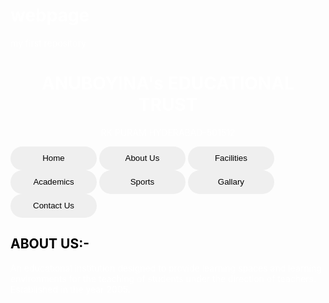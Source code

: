 # webpage
my first repository
<html>
<head>
<style>
h1{
    color:white;
    
}
h2{
    color:black;
    }
 p{
     color:white;
    }
button{
    border-radius:30px;
    height:38px;
    width:138px;
    background-color:sky blue;
    border-width:0px;
}
body {
    background-image: url("https://media.istockphoto.com/id/1328368631/photo/ready-for-school-concept-background-with-books-alarm-clock-and-accessory.jpg?b=1&s=170667a&w=0&k=20&c=I1oVAJ9aPkEBHtPEa5GAMvjD_rpzZiaMezHR0peDzfw=");
    background-size:cover;
    
}
</style> </head>
<body>
<h1 align="center"> ANUBOYINA's EDUCATIONAL TRUST </h1>
<p align = "center"> RK PURAM HYDERABAD-501512   </p>
<button> Home </button>
<button> About Us </button>
<button> Facilities </button>
<button> Academics </button>
<button> Sports </button>
<button>Gallary</button>
<button> Contact Us </button>
<h2 align ="left"> ABOUT US:-</h2>
<p>An educational institution designed to provide learning spaces and learning environments for the teaching of students under the direction of teachers. 
Established in the year 2005.
</p>
</body>
</html>
